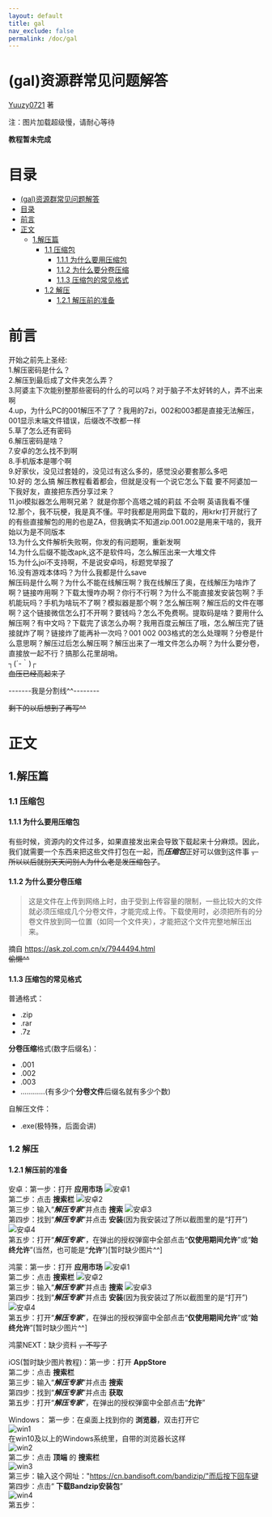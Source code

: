 ```yaml
---
layout: default
title: gal
nav_exclude: false
permalink: /doc/gal
---
```


# (gal)资源群常见问题解答

[Yuuzy0721](https://github.com/Yuuzy0721) 著

注：图片加载超级慢，请耐心等待

**教程暂未完成**

# 目录

- [(gal)资源群常见问题解答](#gal资源群常见问题解答)
- [目录](#目录)
- [前言](#前言)
- [正文](#正文)
  - [1.解压篇](#1解压篇)
    - [1.1 压缩包](#11-压缩包)
      - [1.1.1 为什么要用压缩包](#111-为什么要用压缩包)
      - [1.1.2 为什么要分卷压缩](#112-为什么要分卷压缩)
      - [1.1.3 压缩包的常见格式](#113-压缩包的常见格式)
    - [1.2 解压](#12-解压)
      - [1.2.1 解压前的准备](#121-解压前的准备)


# 前言

开始之前先上圣经:  
1.解压密码是什么？  
2.解压到最后成了文件夹怎么弄？  
3.阿婆主下次能别整那些密码的什么的可以吗？对于脑子不太好转的人，弄不出来啊  
4.up，为什么PC的001解压不了了？我用的7zi，002和003都是直接无法解压，001显示末端文件错误，后缀改不改都一样  
5.草了怎么还有密码  
6.解压密码是啥？  
7.安卓的怎么找不到啊  
8.手机版本是哪个啊  
9.好家伙，没见过套娃的，没见过有这么多的，感觉没必要套那么多吧  
10.好的 怎么搞 解压教程看着都会，但就是没有一个说它怎么下载 要不阿婆加一下我好友，直接把东西分享过来？  
11.joi模拟器怎么用啊兄弟？ 就是你那个高塔之城的莉兹 不会啊 英语我看不懂  
12.那个，我不玩梗，我是真不懂。平时我都是用网盘下载的，用krkr打开就行了的有些直接解包的用的也是ZA，但我确实不知道zip.001.002是用来干啥的，我开始以为是不同版本  
13.为什么文件解析失败啊，你发的有问题啊，重新发啊  
14.为什么后缀不能改apk,这不是软件吗，怎么解压出来一大堆文件  
15.为什么joi不支持啊，不是说安卓吗，标题党举报了  
16.没有游戏本体吗？为什么我都是什么save  
解压码是什么啊？为什么不能在线解压啊？我在线解压了奥，在线解压为啥炸了啊？链接咋用啊？下载太慢咋办啊？你行不行啊？为什么不能直接发安装包啊？手机能玩吗？手机为啥玩不了啊？模拟器是那个啊？怎么解压啊？解压后的文件在哪啊？这个链接微信怎么打不开啊？要钱吗？怎么不免费啊。提取码是啥？要用什么解压啊？有中文吗？下载完了该怎么办啊？我用百度云解压了哦，怎么解压完了链接就炸了啊？链接炸了能再补一次吗？001 002 003格式的怎么处理啊？分卷是什么意思啊？解压过后怎么解压啊？解压出来了一堆文件怎么办啊？为什么要分卷，直接放一起不行？搞那么花里胡哨。  
┐(´-｀)┌  
~~血压已经高起来了~~

-------我是分割线^^--------

~~剩下的以后想到了再写^^~~


# 正文

## 1.解压篇

### 1.1 压缩包

#### 1.1.1 为什么要用压缩包

有些时候，资源内的文件过多，如果直接发出来会导致下载起来十分麻烦。因此，我们就需要一个东西来把这些文件打包在一起，而***压缩包***正好可以做到这件事 ~~，所以以后就别天天问别人为什么老是发压缩包了~~。

#### 1.1.2 为什么要分卷压缩

> 这是文件在上传到网络上时，由于受到上传容量的限制，一些比较大的文件就必须压缩成几个分卷文件，才能完成上传。下载使用时，必须把所有的分卷文件放到同一位置（如同一个文件夹），才能把这个文件完整地解压出来。

摘自 https://ask.zol.com.cn/x/7944494.html  
~~偷懒^^~~

#### 1.1.3 压缩包的常见格式

普通格式：  
- .zip
- .rar
- .7z

**分卷压缩**格式(数字后缀名)：  
- .001
- .002
- .003
- …………(有多少个**分卷文件**后缀名就有多少个数)

自解压文件：
- .exe(极特殊，后面会讲)

### 1.2 解压

#### 1.2.1 解压前的准备

安卓：第一步：打开 **应用市场** ![安卓1](../img/gal/anzhuo1.jpg "安卓1")  
第二步：点击 **搜索栏** ![安卓2](../img/gal/anzhuo2.jpg "安卓2")  
第三步：输入“***解压专家***”并点击 **搜索** ![安卓3](../img/gal/anzhuo3.jpg "安卓3")  
第四步：找到“***解压专家***”并点击 **安装**(因为我安装过了所以截图里的是“打开”) ![安卓4](../img/gal/anzhuo4.jpg "安卓4")  
第五步：打开“***解压专家***”，在弹出的授权弹窗中全部点击“**仅使用期间允许**”或“**始终允许**”(当然，也可能是“**允许**”)[暂时缺少图片^^]

鸿蒙：第一步：打开 **应用市场** ![安卓1](../img/gal/anzhuo1.jpg "鸿蒙1")  
第二步：点击 **搜索栏** ![安卓2](../img/gal/anzhuo2.jpg "鸿蒙2")  
第三步：输入“***解压专家***”并点击 **搜索** ![安卓3](../img/gal/anzhuo3.jpg "鸿蒙3")  
第四步：找到“***解压专家***”并点击 **安装**(因为我安装过了所以截图里的是“打开”) ![安卓4](../img/gal/anzhuo4.jpg "鸿蒙4")  
第五步：打开“***解压专家***”，在弹出的授权弹窗中全部点击“**仅使用期间允许**”或“**始终允许**”[暂时缺少图片^^]

鸿蒙NEXT：缺少资料 ~~，不写了~~

iOS(暂时缺少图片教程)：第一步：打开 **AppStore**  
第二步：点击 **搜索栏**  
第三步：输入“***解压专家***”并点击 **搜索**  
第四步：找到“***解压专家***”并点击 **获取**  
第五步：打开“***解压专家***”，在弹出的授权弹窗中全部点击“**允许**”

Windows： 第一步：在桌面上找到你的 **浏览器**，双击打开它  
 ![win1](../img/gal/win1.PNG "win1")  
在win10及以上的Windows系统里，自带的浏览器长这样  
 ![win2](../img/gal/win2.PNG "win2")  
第二步：点击 **顶端** 的 **搜索栏**  
 ![win3](../img/gal/win3.PNG "win3")  
第三步：输入这个网址："https://cn.bandisoft.com/bandizip/"而后按下回车键  
第四步：点击“ **下载Bandzip安装包**”  
 ![win4](../img/gal/win4.PNG "win4")  
第五步：
